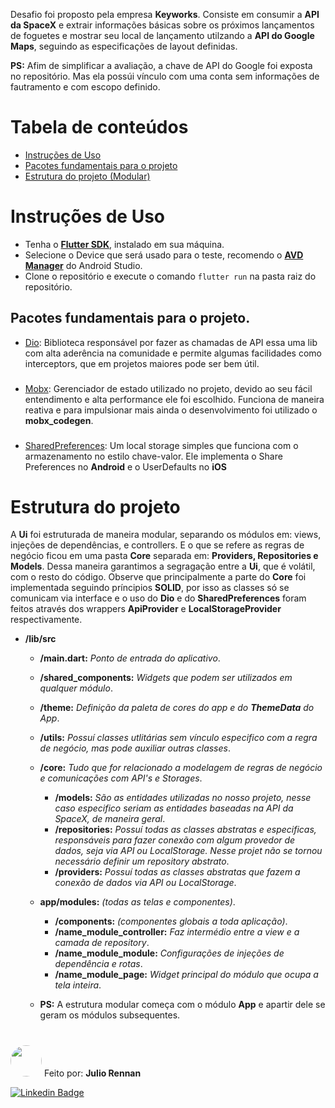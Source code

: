 
Desafio foi proposto pela empresa  **Keyworks**. Consiste em consumir a **API da SpaceX** e extrair informações básicas sobre os próximos lançamentos de foguetes e mostrar seu local de lançamento utilzando a **API do Google Maps**, seguindo as especificações de layout definidas. 

**PS:** Afim de simplificar a avaliação, a chave de API do Google foi exposta no repositório. Mas ela possúi vínculo com uma conta sem informações de fautramento e com escopo definido.

Tabela de conteúdos
=================
<!--ts-->
   * [Instruções de Uso](#instruções-de-uso)
   * [Pacotes fundamentais para o projeto](#pacotes-fundamentais-para-o-projeto)
   * [Estrutura do projeto (Modular)](#estrutura-do-projeto)
 
<!--te-->

# Instruções de Uso
 - Tenha o [**Flutter SDK**](https://flutter.dev/docs/get-started/install), instalado em sua máquina.
 - Selecione o Device que será usado para o teste, recomendo o [**AVD Manager**](https://developer.android.com/studio/run/managing-avds?hl=pt-br) do Android Studio.
 - Clone o repositório e execute o comando ````flutter run```` na pasta raiz do repositório.





## Pacotes fundamentais para o projeto.
 - [Dio](https://pub.dev/packages/dio): Biblioteca responsável por fazer as chamadas de API essa uma lib com alta aderência na comunidade e permite algumas facilidades como interceptors, que em projetos maiores pode ser bem útil.
 ###
 - [Mobx](https://pub.dev/packages/mobx): Gerenciador de estado utilizado no projeto, devido ao seu fácil entendimento e alta performance ele foi escolhido. Funciona de maneira reativa e para impulsionar mais ainda o desenvolvimento foi utilizado o **mobx_codegen**.
 ###
 - [SharedPreferences](https://pub.dev/packages/shared_preferences): Um local storage simples que funciona com o armazenamento no estilo chave-valor. Ele implementa o Share Preferences no **Android** e o UserDefaults no **iOS**
##

# Estrutura do projeto
A **Ui** foi estruturada de maneira modular, separando os módulos em: views, injeções de dependências, e controllers. E o que se refere as regras de negócio ficou em uma pasta **Core** separada em: **Providers, Repositories e Models**. Dessa maneira garantimos a segragação entre a **Ui**, que é volátil, com o resto do código. Observe que principalmente a parte do **Core** foi implementada seguindo príncipios **SOLID**, por isso as classes só se comunicam via interface e o uso do **Dio** e do **SharedPreferences** foram feitos através dos wrappers **ApiProvider** e **LocalStorageProvider** respectivamente.
* **/lib/src**
  * **/main.dart:** _Ponto de entrada do aplicativo_.   
  * **/shared_components:** _Widgets que podem ser utilizados em qualquer módulo_.
  * **/theme:** _Definição da paleta de cores do app e do **ThemeData** do App_.
  * **/utils:** _Possuí classes utlitárias sem vínculo especifico com a regra de negócio, mas pode auxiliar outras classes_.
  * **/core:** _Tudo que for relacionado a modelagem de regras de negócio e comunicações com API's e Storages_.
    * **/models:** _São as entidades utilizadas no nosso projeto, nesse caso especifico seriam as entidades baseadas na API da SpaceX, de maneira geral_.
    * **/repositories:** _Possuí todas as classes abstratas e especificas, responsáveis para fazer conexão com algum provedor de dados, seja via API ou LocalStorage. Nesse projet não se tornou necessário definir um repository abstrato_.
    * **/providers:** _Possuí todas as classes abstratas que fazem a conexão de dados via API ou LocalStorage_.
    
  * **app/modules:** _(todas as telas e componentes)_.
    * **/components:** _(componentes globais a toda aplicação)_.
    * **/name_module_controller:** _Faz intermédio entre a view e a camada de repository_.
    * **/name_module_module:** _Configurações de injeções de dependência e rotas_.
    * **/name_module_page:** _Widget principal do módulo que ocupa a tela inteira_. 

  * **PS:** A estrutura modular começa com o módulo **App** e apartir dele se geram os módulos subsequentes.

#

<kbd> <a href="url"><img src="https://media-exp1.licdn.com/dms/image/C4D03AQEET_PIFFi3Bg/profile-displayphoto-shrink_400_400/0/1615702283090?e=1655942400&v=beta&t=2gFEU0LS9NWmGp6PAvLYLAtzmJ19BninCIFs3vX_OTs" height="auto" width="50" style="border-radius:50%"></a></kbd>   Feito por: **Julio Rennan** 

[![Linkedin Badge](https://img.shields.io/badge/-Julio-blue?style=flat-square&logo=Linkedin&logoColor=white&link=https://www.linkedin.com/in/julio-souza-4ab63b1aa/)](https://www.linkedin.com/in/julio-souza-4ab63b1aa/) 
  
